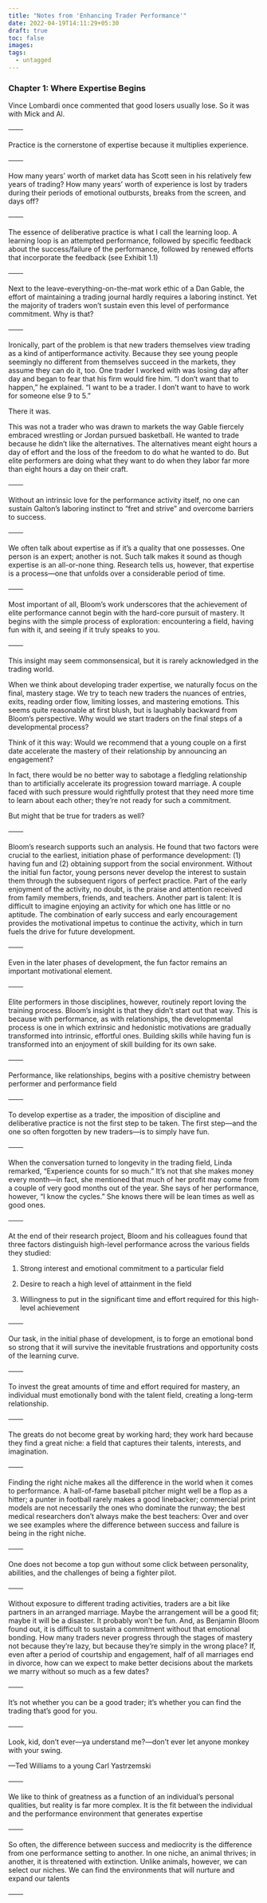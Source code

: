 ```yaml
---
title: "Notes from 'Enhancing Trader Performance'"
date: 2022-04-19T14:11:29+05:30
draft: true
toc: false
images:
tags:
  - untagged
---
```


### Chapter 1: Where Expertise Begins

Vince Lombardi once commented that good losers usually lose. So it was with Mick and Al.
 

───

Practice is the cornerstone of expertise because it multiplies experience.
 

───

How many years’ worth of market data has Scott seen in his relatively few years of trading? How many years’ worth of experience is lost by traders during their periods of emotional outbursts, breaks from the screen, and days off?
 

───

The essence of deliberative practice is what I call the learning loop. A learning loop is an attempted performance, followed by specific feedback about the success/failure of the performance, followed by renewed efforts that incorporate the feedback (see Exhibit 1.1)
 

───

Next to the leave-everything-on-the-mat work ethic of a Dan Gable, the effort of maintaining a trading journal hardly requires a laboring instinct. Yet the majority of traders won’t sustain even this level of performance commitment. Why is that?
 

───

Ironically, part of the problem is that new traders themselves view trading as a kind of antiperformance activity. Because they see young people seemingly no different from themselves succeed in the markets, they assume they can do it, too. One trader I worked with was losing day after day and began to fear that his firm would fire him. “I don’t want that to happen,” he explained. “I want to be a trader. I don’t want to have to work for someone else 9 to 5.”

There it was.

This was not a trader who was drawn to markets the way Gable fiercely embraced wrestling or Jordan pursued basketball. He wanted to trade because he didn’t like the alternatives. The alternatives meant eight hours a day of effort and the loss of the freedom to do what he wanted to do. But elite performers are doing what they want to do when they labor far more than eight hours a day on their craft. 
 

───

Without an intrinsic love for the performance activity itself, no one can sustain Galton’s laboring instinct to “fret and strive” and overcome barriers to success.
 

───

We often talk about expertise as if it’s a quality that one possesses. One person is an expert; another is not. Such talk makes it sound as though expertise is an all-or-none thing. Research tells us, however, that expertise is a process—one that unfolds over a considerable period of time. 
 

───

Most important of all, Bloom’s work underscores that the achievement of elite performance cannot begin with the hard-core pursuit of mastery. It begins with the simple process of exploration: encountering a field, having fun with it, and seeing if it truly speaks to you.


───

This insight may seem commonsensical, but it is rarely acknowledged in the trading world.

When we think about developing trader expertise, we naturally focus on the final, mastery stage. We try to teach new traders the nuances of entries, exits, reading order flow, limiting losses, and mastering emotions. This seems quite reasonable at first blush, but is laughably backward from Bloom’s perspective. Why would we start traders on the final steps of a developmental process?

Think of it this way: Would we recommend that a young couple on a first date accelerate the mastery of their relationship by announcing an engagement?

In fact, there would be no better way to sabotage a fledgling relationship than to artificially accelerate its progression toward marriage. A couple faced with such pressure would rightfully protest that they need more time to learn about each other; they’re not ready for such a commitment.

But might that be true for traders as well? 
  

───

Bloom’s research supports such an analysis. He found that two factors were crucial to the earliest, initiation phase of performance development: (1) having fun and (2) obtaining support from the social environment. Without the initial fun factor, young persons never develop the interest to sustain them through the subsequent rigors of perfect practice. Part of the early enjoyment of the activity, no doubt, is the praise and attention received from family members, friends, and teachers. Another part is talent: It is difficult to imagine enjoying an activity for which one has little or no aptitude. The combination of early success and early encouragement provides the motivational impetus to continue the activity, which in turn fuels the drive for future development.
  

───

Even in the later phases of development, the fun factor remains an important motivational element.
  

───

Elite performers in those disciplines, however, routinely report loving the training process. Bloom’s insight is that they didn’t start out that way. This is because with performance, as with relationships, the developmental process is one in which extrinsic and hedonistic motivations are gradually transformed into intrinsic, effortful ones. Building skills while having fun is transformed into an enjoyment of skill building for its own sake.
  

───

Performance, like relationships, begins with a positive chemistry between performer and performance field
  

───

To develop expertise as a trader, the imposition of discipline and deliberative practice is not the first step to be taken. The first step—and the one so often forgotten by new traders—is to simply have fun.
  

───

When the conversation turned to longevity in the trading field, Linda remarked, “Experience counts for so much.” It’s not that she makes money every month—in fact, she mentioned that much of her profit may come from a couple of very good months out of the year. She says of her performance, however, “I know the cycles.” She knows there will be lean times as well as good ones. 
  

───

At the end of their research project, Bloom and his colleagues found that three factors distinguish high-level performance across the various fields they studied:

1. Strong interest and emotional commitment to a particular field

2. Desire to reach a high level of attainment in the field

3. Willingness to put in the significant time and effort required for this high-level achievement
  

───

Our task, in the initial phase of development, is to forge an emotional bond so strong that it will survive the inevitable frustrations and opportunity costs of the learning curve.
  

───

To invest the great amounts of time and effort required for mastery, an individual must emotionally bond with the talent field, creating a long-term relationship.
  

───

The greats do not become great by working hard; they work hard because they find a great niche: a field that captures their talents, interests, and imagination.
  

───

Finding the right niche makes all the difference in the world when it comes to performance. A hall-of-fame baseball pitcher might well be a flop as a hitter; a punter in football rarely makes a good linebacker; commercial print models are not necessarily the ones who dominate the runway; the best medical researchers don’t always make the best teachers: Over and over we see examples where the difference between success and failure is being in the right niche. 
  

───

One does not become a top gun without some click between personality, abilities, and the challenges of being a fighter pilot.
 

───

Without exposure to different trading activities, traders are a bit like partners in an arranged marriage. Maybe the arrangement will be a good fit; maybe it will be a disaster. It probably won’t be fun. And, as Benjamin Bloom found out, it is difficult to sustain a commitment without that emotional bonding. How many traders never progress through the stages of mastery not because they’re lazy, but because they’re simply in the wrong place? If, even after a period of courtship and engagement, half of all marriages end in divorce, how can we expect to make better decisions about the markets we marry without so much as a few dates?
 

───

It’s not whether you can be a good trader; it’s whether you can find the trading that’s good for you.
 

───

Look, kid, don’t ever—ya understand me?—don’t ever let anyone monkey with your swing.

—Ted Williams to a young Carl Yastrzemski
 

───

We like to think of greatness as a function of an individual’s personal qualities, but reality is far more complex. It is the fit between the individual and the performance environment that generates expertise
 

───

So often, the difference between success and mediocrity is the difference from one performance setting to another. In one niche, an animal thrives; in another, it is threatened with extinction. Unlike animals, however, we can select our niches. We can find the environments that will nurture and expand our talents
 

───